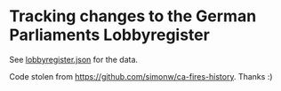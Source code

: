 # Tracking changes to the German Parliaments Lobbyregister

See [lobbyregister.json](./lobbyregister.json) for the data.

Code stolen from https://github.com/simonw/ca-fires-history. Thanks :)